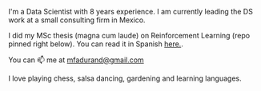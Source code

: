 I'm a Data Scientist with 8 years experience. I am currently leading the DS work at a small consulting firm in Mexico.

I did my MSc thesis (magna cum laude) on Reinforcement Learning (repo pinned right below). You can read it in Spanish [here.](https://github.com/m-durand/MSc_Thesis/blob/master/final_docs/TesisM.pdf).

You can 📫 me at mfadurand@gmail.com

I love playing chess, salsa dancing, gardening and learning languages.

<!--
**m-durand/m-durand** is a ✨ _special_ ✨ repository because its `README.md` (this file) appears on your GitHub profile.

Here are some ideas to get you started:

- 🔭 I’m currently working on ...
-  I’m currently learning ...
- 👯 I’m looking to collaborate on ...
- 🤔 I’m looking for help with ...
-  Ask me about ...
-  How to reach me: ...
- 😄 Pronouns: ...
- ⚡ Fun fact: ...
-->
